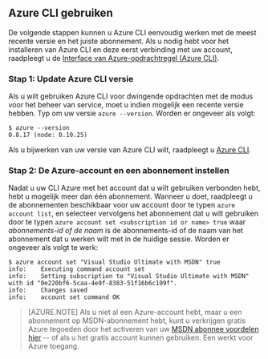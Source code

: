 <properties services="virtual-machines" title="Setting up Azure CLI for service management" authors="squillace" solutions="" manager="timlt" editor="tysonn" />

<tags
   ms.service="virtual-machine"
   ms.devlang="na"
   ms.topic="article"
   ms.tgt_pltfrm="linux"
   ms.workload="infrastructure"
   ms.date="04/13/2015"
   ms.author="rasquill" />

## <a name="using-azure-cli"></a>Azure CLI gebruiken

De volgende stappen kunnen u Azure CLI eenvoudig werken met de meest recente versie en het juiste abonnement. Als u nodig hebt voor het installeren van Azure CLI en deze eerst verbinding met uw account, raadpleegt u de [Interface van Azure-opdrachtregel (Azure CLI)](xplat-cli-install.md).

### <a name="step-1-update-azure-cli-version"></a>Stap 1: Update Azure CLI versie

Als u wilt gebruiken Azure CLI voor dwingende opdrachten met de modus voor het beheer van service, moet u indien mogelijk een recente versie hebben. Typ om uw versie `azure --version`. Worden er ongeveer als volgt:

    $ azure --version
    0.8.17 (node: 0.10.25)

Als u bijwerken van uw versie van Azure CLI wilt, raadpleegt u [Azure CLI](https://github.com/Azure/azure-xplat-cli).

### <a name="step-2-set-the-azure-account-and-subscription"></a>Stap 2: De Azure-account en een abonnement instellen

Nadat u uw CLI Azure met het account dat u wilt gebruiken verbonden hebt, hebt u mogelijk meer dan één abonnement. Wanneer u doet, raadpleegt u de abonnementen beschikbaar voor uw account door te typen `azure account list`, en selecteer vervolgens het abonnement dat u wilt gebruiken door te typen `azure account set <subscription id or name> true` waar _abonnements-id of de naam_ is de abonnements-id of de naam van het abonnement dat u werken wilt met in de huidige sessie. Worden er ongeveer als volgt te werk:

    $ azure account set "Visual Studio Ultimate with MSDN" true
    info:    Executing command account set
    info:    Setting subscription to "Visual Studio Ultimate with MSDN" with id "0e220bf6-5caa-4e9f-8383-51f16b6c109f".
    info:    Changes saved
    info:    account set command OK

> [AZURE.NOTE] Als u niet al een Azure-account hebt, maar u een abonnement op MSDN-abonnement hebt, kunt u verkrijgen gratis Azure tegoeden door het activeren van uw [MSDN abonnee voordelen hier](https://azure.microsoft.com/pricing/member-offers/msdn-benefits-details/) -- of als u het gratis account kunnen gebruiken. Een werkt voor Azure toegang.
